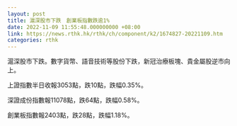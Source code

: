 ```yaml
---
layout: post
title: 滬深股市下跌　創業板指數跌逾1%
date: 2022-11-09 11:55:48.000000000 +08:00
link: https://news.rthk.hk/rthk/ch/component/k2/1674827-20221109.htm
categories: rthk
---
```


滬深股市下跌。數字貨幣、語音技術等股份下跌，新冠治療板塊、貴金屬股逆市向上。

上證指數半日收報3053點，跌10點，跌幅0.35%。

深證成份指數報11078點，跌64點，跌幅0.58%。

創業板指數報2403點，跌28點，跌幅1.18%。

